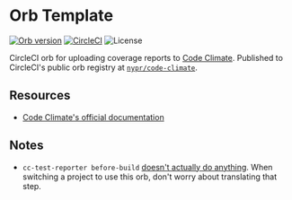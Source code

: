 # Orb Template

[![Orb version](https://badges.circleci.com/orbs/nypr/code-climate.svg)](https://circleci.com/developer/orbs/orb/nypr/code-climate)
[![CircleCI](https://dl.circleci.com/status-badge/img/gh/nypublicradio/code-climate-orb/tree/main.svg?style=svg)](https://dl.circleci.com/status-badge/redirect/gh/nypublicradio/code-climate-orb/tree/main)
![License](https://img.shields.io/github/license/nypublicradio/code-climate-orb)

CircleCI orb for uploading coverage reports to [Code Climate](https://codeclimate.com).
Published to CircleCI's public orb registry at [`nypr/code-climate`](https://circleci.com/developer/orbs/orb/nypr/code-climate).

## Resources

* [Code Climate's official documentation](https://docs.codeclimate.com/)

## Notes

* `cc-test-reporter before-build` [doesn't actually do anything](https://github.com/codeclimate/test-reporter/issues/485).
    When switching a project to use this orb, don't worry about translating that step.
